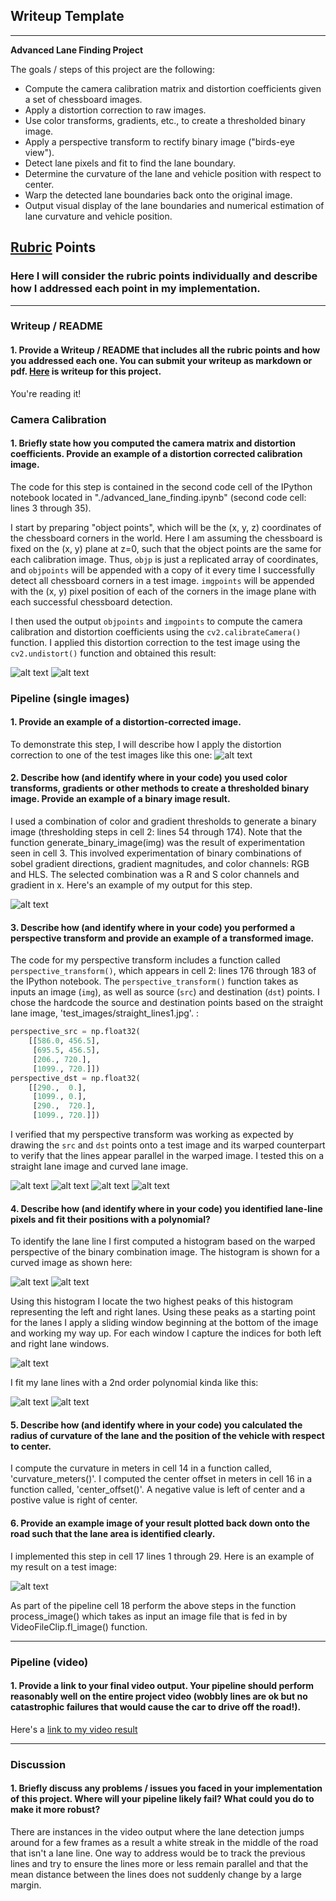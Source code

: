 ## Writeup Template

---

**Advanced Lane Finding Project**

The goals / steps of this project are the following:

* Compute the camera calibration matrix and distortion coefficients given a set of chessboard images.
* Apply a distortion correction to raw images.
* Use color transforms, gradients, etc., to create a thresholded binary image.
* Apply a perspective transform to rectify binary image ("birds-eye view").
* Detect lane pixels and fit to find the lane boundary.
* Determine the curvature of the lane and vehicle position with respect to center.
* Warp the detected lane boundaries back onto the original image.
* Output visual display of the lane boundaries and numerical estimation of lane curvature and vehicle position.

[//]: # (Image References)

[image1]: ./output_images/distorted_checkerboard.png "Distorted Checkerboard"
[image2]: ./output_images/undistorted_checkerboard.png "Undistorted Checkerboard"
[image3]: ./output_images/binary_combo.png "Binary Combo"
[image4]: ./output_images/original_straight.png "Original Straight"
[image5]: ./output_images/perspective_straight.png "Perspective Straight"
[image6]: ./output_images/original_curved.png "Original Curved"
[image7]: ./output_images/perspective_curved.png "Perspective Curved"
[image8]: ./output_images/histogram.png "Histogram"
[image9]: ./output_images/poly_segmented.png "Poly Segmented"
[image10]: ./output_images/poly_window.png "Poly Window"
[image11]: ./output_images/poly_fit.png "Poly Fit Visual"
[image12]: ./output_images/color_fit_lines.png "Color Fit Lines"
[image13]: ./output_images/example_output.png "Output"
[video1]: ./output_iamges/project_video_output.mp4 "Video"

## [Rubric](https://review.udacity.com/#!/rubrics/571/view) Points

### Here I will consider the rubric points individually and describe how I addressed each point in my implementation.  

---

### Writeup / README

#### 1. Provide a Writeup / README that includes all the rubric points and how you addressed each one.  You can submit your writeup as markdown or pdf.  [Here](https://github.com/gizmo/CarND-Advanced-Lane-Lines/blob/master/writeup.md) is writeup for this project.

You're reading it!

### Camera Calibration

#### 1. Briefly state how you computed the camera matrix and distortion coefficients. Provide an example of a distortion corrected calibration image.

The code for this step is contained in the second code cell of the IPython notebook located in "./advanced_lane_finding.ipynb" (second code cell: lines 3 through 35).  

I start by preparing "object points", which will be the (x, y, z) coordinates of the chessboard corners in the world. Here I am assuming the chessboard is fixed on the (x, y) plane at z=0, such that the object points are the same for each calibration image.  Thus, `objp` is just a replicated array of coordinates, and `objpoints` will be appended with a copy of it every time I successfully detect all chessboard corners in a test image.  `imgpoints` will be appended with the (x, y) pixel position of each of the corners in the image plane with each successful chessboard detection.  

I then used the output `objpoints` and `imgpoints` to compute the camera calibration and distortion coefficients using the `cv2.calibrateCamera()` function.  I applied this distortion correction to the test image using the `cv2.undistort()` function and obtained this result: 

![alt text][image1]
![alt text][image2]

### Pipeline (single images)

#### 1. Provide an example of a distortion-corrected image.

To demonstrate this step, I will describe how I apply the distortion correction to one of the test images like this one:
![alt text][image6]

#### 2. Describe how (and identify where in your code) you used color transforms, gradients or other methods to create a thresholded binary image.  Provide an example of a binary image result.

I used a combination of color and gradient thresholds to generate a binary image (thresholding steps in cell 2: lines 54 through 174). Note that the function generate_binary_image(img) was the result of experimentation seen in cell 3.  This involved experimentation of binary combinations of sobel gradient directions, gradient magnitudes, and color channels: RGB and HLS.  The selected combination was a R and S color channels and gradient in x.   Here's an example of my output for this step.  

![alt text][image3]

#### 3. Describe how (and identify where in your code) you performed a perspective transform and provide an example of a transformed image.

The code for my perspective transform includes a function called `perspective_transform()`, which appears in cell 2: lines 176 through 183 of the IPython notebook.  The `perspective_transform()` function takes as inputs an image (`img`), as well as source (`src`) and destination (`dst`) points.  I chose the hardcode the source and destination points based on the straight lane image, 'test_images/straight_lines1.jpg'.  :

```python
perspective_src = np.float32(
    [[586.0, 456.5],
     [695.5, 456.5],
     [206., 720.],
     [1099., 720.]])
perspective_dst = np.float32(
    [[290.,  0.],
     [1099., 0.],
     [290.,  720.],
     [1099., 720.]])
```

I verified that my perspective transform was working as expected by drawing the `src` and `dst` points onto a test image and its warped counterpart to verify that the lines appear parallel in the warped image.  I tested this on a straight lane image and curved lane image.

![alt text][image4]
![alt text][image5]
![alt text][image6]
![alt text][image7]

#### 4. Describe how (and identify where in your code) you identified lane-line pixels and fit their positions with a polynomial?

To identify the lane line I first computed a histogram based on the warped perspective of the binary combination image.  The histogram is shown for a curved image as shown here:

![alt text][image6]
![alt text][image8]

Using this histogram I locate the two highest peaks of this histogram representing the left and right lanes.  Using these peaks as a starting point for the lanes I apply a sliding window beginning at the bottom of the image and working my way up.  For each window I capture the indices for both left and right lane windows.

![alt text][image9]

I fit my lane lines with a 2nd order polynomial kinda like this:

![alt text][image12]
![alt text][image11]

#### 5. Describe how (and identify where in your code) you calculated the radius of curvature of the lane and the position of the vehicle with respect to center.

I compute the curvature in meters in cell 14 in a function called, 'curvature_meters()'.
I computed the center offset in meters in cell 16 in a function called, 'center_offset()'.  A negative value is left of center and a postive value is right of center.

#### 6. Provide an example image of your result plotted back down onto the road such that the lane area is identified clearly.

I implemented this step in cell 17 lines 1 through 29.  Here is an example of my result on a test image:

![alt text][image13]

As part of the pipeline cell 18 perform the above steps in the function process_image() which takes as input an image file that is fed in by VideoFileClip.fl_image() function.

---

### Pipeline (video)

#### 1. Provide a link to your final video output.  Your pipeline should perform reasonably well on the entire project video (wobbly lines are ok but no catastrophic failures that would cause the car to drive off the road!).

Here's a [link to my video result](./output_images/project_video_output.mp4)

---

### Discussion

#### 1. Briefly discuss any problems / issues you faced in your implementation of this project.  Where will your pipeline likely fail?  What could you do to make it more robust?

There are instances in the video output where the lane detection jumps around for a few frames as a result a white streak in the middle of the road that isn't a lane line.
One way to address would be to track the previous lines and try to ensure the lines more or less remain parallel and that the mean distance between the lines does not suddenly change by a large margin.
